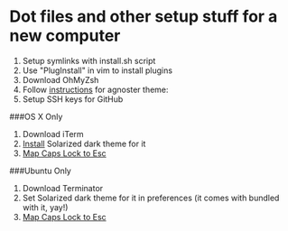 Dot files and other setup stuff for a new computer
=

1. Setup symlinks with install.sh script
2. Use "PlugInstall" in vim to install plugins
3. Download OhMyZsh
4. Follow [instructions](https://gist.github.com/agnoster/3712874) for agnoster theme: 
5. Setup SSH keys for GitHub

###OS X Only

1. Download iTerm
2. [Install](https://github.com/altercation/solarized/tree/master/iterm2-colors-solarized) Solarized dark theme for it
3. [Map Caps Lock to Esc](http://stackoverflow.com/a/8437594/31671)


###Ubuntu Only

1. Download Terminator
2. Set Solarized dark theme for it in preferences (it comes with bundled with it, yay!)
3. [Map Caps Lock to Esc](http://askubuntu.com/a/446725/84267)

